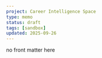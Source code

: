 ```yaml
---
project: Career Intelligence Space
type: memo
status: draft
tags: [sandbox]
updated: 2025-09-26
---
```


no front matter here
